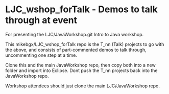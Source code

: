 # LJC_wshop_forTalk - Demos to talk through at event

For presenting the LJC/JavaWorkshop.git Intro to Java workshop.

This mikebgx/LJC_wshop_forTalk repo is the T_nn (Talk) projects to go with the above, and consists of part-commented demos to talk through, uncommenting one step at a time.

Clone this and the main JavaWorkshop repo, then copy both into a new folder and import into Eclipse. Dont push the T_nn projects back into the JavaWorkshop repo.

Workshop attendees should just clone the main LJC/JavaWorkshop repo.
